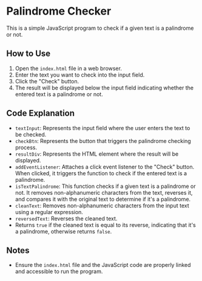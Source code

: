 # Palindrome Checker

This is a simple JavaScript program to check if a given text is a palindrome or not.

## How to Use

1. Open the `index.html` file in a web browser.
2. Enter the text you want to check into the input field.
3. Click the "Check" button.
4. The result will be displayed below the input field indicating whether the entered text is a palindrome or not.

## Code Explanation

- `textInput`: Represents the input field where the user enters the text to be checked.
- `checkBtn`: Represents the button that triggers the palindrome checking process.
- `resultDiv`: Represents the HTML element where the result will be displayed.
- `addEventListener`: Attaches a click event listener to the "Check" button. When clicked, it triggers the function to check if the entered text is a palindrome.
- `isTextPalindrome`: This function checks if a given text is a palindrome or not. It removes non-alphanumeric characters from the text, reverses it, and compares it with the original text to determine if it's a palindrome.
- `cleanText`: Removes non-alphanumeric characters from the input text using a regular expression.
- `reversedText`: Reverses the cleaned text.
- Returns `true` if the cleaned text is equal to its reverse, indicating that it's a palindrome, otherwise returns `false`.

## Notes

- Ensure the `index.html` file and the JavaScript code are properly linked and accessible to run the program.

